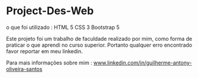 # Project-Des-Web
o que foi utilizado :
HTML 5 
CSS 3
Bootstrap 5

Este projeto foi um trabalho de faculdade realizado por mim, como forma de praticar o que aprendi no curso superior.
Portanto qualquer erro encontrado favor reportar em meu linkedin. 

Para mais informações sobre mim : www.linkedin.com/in/guilherme-antony-oliveira-santos
